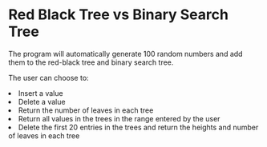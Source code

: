 # Red Black Tree vs Binary Search Tree
The program will automatically generate 100 random numbers and add them to the red-black tree and binary search tree.<br>

The user can choose to:
<li>Insert a value</li>
<li>Delete a value</li>
<li>Return the number of leaves in each tree</li>
<li>Return all values in the trees in the range entered by the user</li>
<li>Delete the first 20 entries in the trees and return the heights and number of leaves in each tree</li>
<br>

